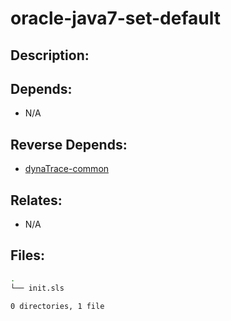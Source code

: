 # oracle-java7-set-default

## Description:



## Depends:

  -  N/A

## Reverse Depends:

  -  [dynaTrace-common](salt/dynaTrace-common)

## Relates:

  -  N/A

## Files:

```bash
.
└── init.sls

0 directories, 1 file
```
